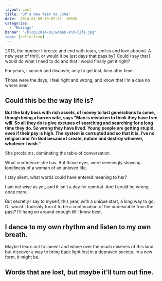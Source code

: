 ```yaml
---
layout: post
title: "Of a New Year to Come"
date:  2014-01-09 19:07:32  +0800
categories:
  - "Musings"
banner: "/blog/2014/01/woman-and-life.jpg"
tags: [reflection]
---
```


2013, the number I breeze and end with tears, smiles and love abound. A new year of thrill, or would it be just days that pass by? Could I say that I would do what I need to do and that I would finally get it right?

For years, I search and discover, only to get lost, time after time.

Those were the days, I feel right and wrong, and know that I'm a clue no where near.

## Could this be the way life is?

**But the lady boss with rich assets, of money to last generations
to come, though being a barren wife, says "Man is mistaken to think they have free will. So all they do is give excuses of searching and searching for a long time they do. So wrong they have lived. Young people are getting stupid, even if their pay is high. The system is corrupted and so that it is. I’ve no religion and I’m God because I create, nuture and destroy whoever, whatever I wish."**

She proclaims, dominating the table of conversation.

What confidence she has. But those eyes, were seemingly showing loneliness of a woman of an unloved life.

I stay silent, what words could have entered meaning to her?

I am not wise as yet, and it isn’t a day for combat. And I could be wrong once more.

But secretly I say to myself, this year, with a unique start, a long way to go. Or would I foolishly turn it to be a continuation of the undesirable from the past? I’ll hang on around enough till I know best.

## I dance to my own rhythm and listen to my own breath.

Maybe I learn not to lament and whine over the much miseries of this land but discover a way to bring back light lost in a depraved society. In a new form, it might be.

## Words that are lost, but maybe it'll turn out fine.
